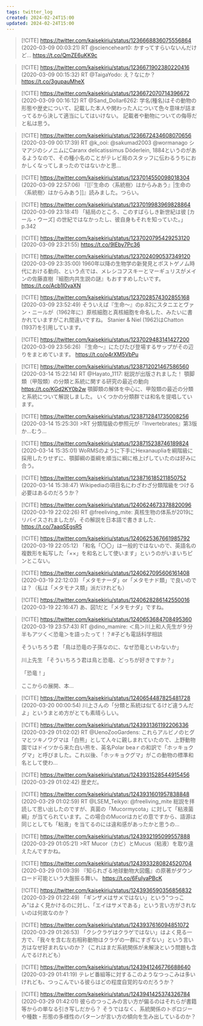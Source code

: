 ```yaml
---
tags: twitter_log
created: 2024-02-24T15:00
updated: 2024-02-24T15:00
---
```


> [!CITE] https://twitter.com/kaisekiriu/status/1236668836075556864 (2020-03-09 00:03:21)
> RT @scienceheart0: かすってすらいないんだけど… https://t.co/QmZE6uKK9c

> [!CITE] https://twitter.com/kaisekiriu/status/1236671902380220416 (2020-03-09 00:15:32)
> RT @TaigaYodo: え？なにか？ https://t.co/3gupauMheX

> [!CITE] https://twitter.com/kaisekiriu/status/1236672070714396672 (2020-03-09 00:16:12)
> RT @Sand_Dollar6262: 学名(種名)はその動物の形態や歴史について、記載した本人や関わった人について色々意味が詰まってるから決して適当にしてはいけない。
> 記載者や動物についての侮辱だと私は思う。

> [!CITE] https://twitter.com/kaisekiriu/status/1236672434608070656 (2020-03-09 00:17:39)
> RT @k_ooi: @sakumad2003 @wormanago シマアジのシノニムにCaranx delicatissimus Döderlein, 1884というのがあるようなので、その種小名のことがテレビ局のスタッフに伝わるうちにおかしくなってしまったのではないかと思…

> [!CITE] https://twitter.com/kaisekiriu/status/1237014550098018304 (2020-03-09 22:57:06)
> 『[[『生命の〈系統樹〉はからみあう』|生命の〈系統樹〉はからみあう]]』読みました。つらい。

> [!CITE] https://twitter.com/kaisekiriu/status/1237019983969828864 (2020-03-09 23:18:41)
> 「結局のところ、このすばらしき新世紀は彼 [カール・ウーズ] の世紀ではなかったし、彼自身もそれを知っていた。」p.342

> [!CITE] https://twitter.com/kaisekiriu/status/1237020795429253120 (2020-03-09 23:21:55)
> https://t.co/9lEby7Pc36

> [!CITE] https://twitter.com/kaisekiriu/status/1237024090537349120 (2020-03-09 23:35:00)
> 1960年以降の生物学の新発見とポストゲノム時代における動向、という点では、メレシコフスキーとマーギュリスがメインの佐藤直樹『細胞内共生説の謎』もおすすめしたいです。
> https://t.co/Acb1l0vaXN

> [!CITE] https://twitter.com/kaisekiriu/status/1237028574302855168 (2020-03-09 23:52:49)
> そういえば『生命〜』のp.82にスタニエとヴァン・ニールが（1962年に）原核細胞と真核細胞を命名した、みたいに書かれていますがこれ間違いですね。
> Stanier &amp; Niel (1962)はChatton (1937)を引用しています。

> [!CITE] https://twitter.com/kaisekiriu/status/1237029483141427200 (2020-03-09 23:56:26)
> 『生命〜』にたびたび登場するサップがその辺りをまとめています。
> https://t.co/o4rXM5VbPu

> [!CITE] https://twitter.com/kaisekiriu/status/1238712021467586560 (2020-03-14 15:22:14)
> RT @Hayato_1117: 総説が出版されました！
> 顎脚類（甲殻類）の分類と系統に関する研究の最近の動向
> https://t.co/KGd2KY0b2w
> 顎脚類の解体を中心に、甲殻類の最近の分類と系統について解説しました。
> いくつかの分類群では和名を提唱しています。

> [!CITE] https://twitter.com/kaisekiriu/status/1238712841735008256 (2020-03-14 15:25:30)
> &gt;RT
> 分類階級の参照元が『Invertebrates』第3版か…むう…

> [!CITE] https://twitter.com/kaisekiriu/status/1238715238746189824 (2020-03-14 15:35:01)
> WoRMSのように下手にHexanaupliaを綱階級に採用したりせずに、顎脚綱の亜綱を順当に綱に格上げしていたのは好みに合う。

> [!CITE] https://twitter.com/kaisekiriu/status/1238716185211850752 (2020-03-14 15:38:47)
> Wikipediaの項目名にわざわざ分類階級をつける必要はあるのだろうか？

> [!CITE] https://twitter.com/kaisekiriu/status/1240624673378820096 (2020-03-19 22:02:26)
> RT @freeliving_mite: 真核生物の体系が2019にリバイスされましたが，その解説を日本語で書きました．
> https://t.co/7aaqSEgsR5

> [!CITE] https://twitter.com/kaisekiriu/status/1240625367661985792 (2020-03-19 22:05:12)
> 「和名「〇〇」は一般的ではないので、英語名の複数形を転写した「××」を和名として使います」というのがいまいちピンとこない。

> [!CITE] https://twitter.com/kaisekiriu/status/1240627095606161408 (2020-03-19 22:12:03)
> 「メタモナーダ」or「メタモナド類」で良いのでは？（私は「メタモナス類」派だけれども）

> [!CITE] https://twitter.com/kaisekiriu/status/1240628286142550016 (2020-03-19 22:16:47)
> あ、図1だと「メタモナダ」ですね。

> [!CITE] https://twitter.com/kaisekiriu/status/1240653684708495360 (2020-03-19 23:57:43)
> RT @dino_mamire: ＜鳥＞川上和人先生が９分半もアツく＜恐竜＞を語ったって！？#子ども電話科学相談
> 
> そういちろう君
> 「鳥は恐竜の子孫なのに、なぜ恐竜といわないか」
> 
> 川上先生
> 「そういちろう君は鳥と恐竜、どっちが好きですか？」
> 
> 「恐竜！」
> 
> ここからの展開、本…

> [!CITE] https://twitter.com/kaisekiriu/status/1240654487825481728 (2020-03-20 00:00:54)
> 川上さんの「分類と系統は似てるけど違うんだよ」というまとめ方がとても素晴らしい。

> [!CITE] https://twitter.com/kaisekiriu/status/1243931361192206336 (2020-03-29 01:02:02)
> RT @UenoZooGardens: これらアルビノのヒグマとツキノワグマは「白熊」として人々に親しまれていたので、上野動物園ではドイツから来た白い熊を、英名Polar beaｒの和訳で「ホッキョクグマ」と呼びました。これ以後、「ホッキョクグマ」がこの動物の標準和名として使わ…

> [!CITE] https://twitter.com/kaisekiriu/status/1243931528544915456 (2020-03-29 01:02:42)
> 歴史だ。

> [!CITE] https://twitter.com/kaisekiriu/status/1243931601957838848 (2020-03-29 01:02:59)
> RT @LSEM_Teikyo: @freeliving_mite 総説を拝読して思い出したのですが、真菌の「Mucormycota」に対して「粘液菌綱」が当てられています。この場合のMucorはカビの意ですから、語源は同じとしても「粘液」を当てるのには違和感があったかと思うの…

> [!CITE] https://twitter.com/kaisekiriu/status/1243932195099557888 (2020-03-29 01:05:21)
> &gt;RT
> Mucor（カビ）とMucus（粘液）を取り違えたんですかね。

> [!CITE] https://twitter.com/kaisekiriu/status/1243933280824520704 (2020-03-29 01:09:39)
> 『知られざる地球動物大図鑑』の原著がダウンロード可能という大盤振る舞い。
> https://t.co/6FuIyaPBcK

> [!CITE] https://twitter.com/kaisekiriu/status/1243936590356856832 (2020-03-29 01:22:49)
> 「ギンザメはサメではない」という"つっこみ"はよく見かけるのに対し、「エイはサメである」という言い方がされないのは何故なのか？

> [!CITE] https://twitter.com/kaisekiriu/status/1243937616094851072 (2020-03-29 01:26:53)
> 「クシクラゲはクラゲではない」はよく見る一方で、「我々を含む左右相称動物はクラゲの一群にすぎない」という言い方はなぜ好まれないのか？（これはまだ系統関係が未解決という問題も含んでるけれども）

> [!CITE] https://twitter.com/kaisekiriu/status/1243941246776688640 (2020-03-29 01:41:19)
> テレビ番組等に対するこのようなつっこみは多いけれども、つっこんでいる彼らはどの程度自覚的なのだろうか？

> [!CITE] https://twitter.com/kaisekiriu/status/1243941425374326784 (2020-03-29 01:42:01)
> 彼らのつっこみの言い方が偏るのはそれらが書籍等からの単なる引き写しだから？
> そうではなく、系統関係のトポロジーや種数・形態の多様性のパターンが言い方の傾向を生み出しているのか？
